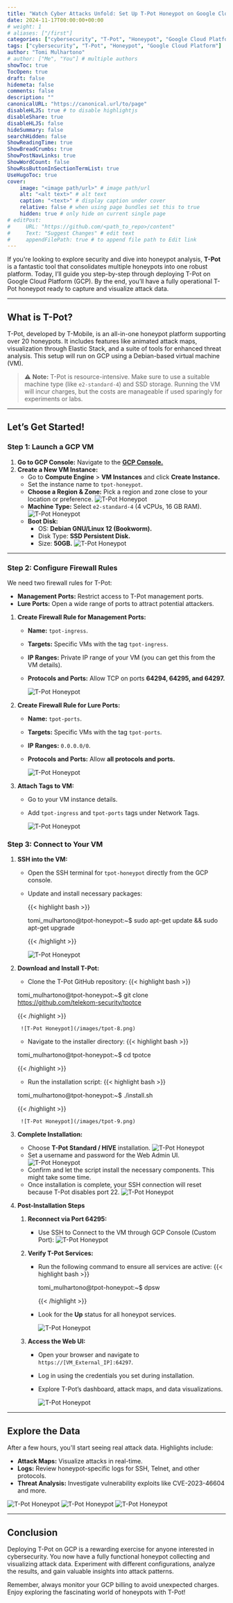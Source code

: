 ```yaml
---
title: "Watch Cyber Attacks Unfold: Set Up T-Pot Honeypot on Google Cloud Platform"
date: 2024-11-17T00:00:00+00:00
# weight: 1
# aliases: ["/first"]
categories: ["cybersecurity", "T-Pot", "Honeypot", "Google Cloud Platform"]
tags: ["cybersecurity", "T-Pot", "Honeypot", "Google Cloud Platform"]
author: "Tomi Mulhartono"
# author: ["Me", "You"] # multiple authors
showToc: true
TocOpen: true
draft: false
hidemeta: false
comments: false
description: ""
canonicalURL: "https://canonical.url/to/page"
disableHLJS: true # to disable highlightjs
disableShare: true
disableHLJS: false
hideSummary: false
searchHidden: false
ShowReadingTime: true
ShowBreadCrumbs: true
ShowPostNavLinks: true
ShowWordCount: false
ShowRssButtonInSectionTermList: true
UseHugoToc: true
cover:
    image: "<image path/url>" # image path/url
    alt: "<alt text>" # alt text
    caption: "<text>" # display caption under cover
    relative: false # when using page bundles set this to true
    hidden: true # only hide on current single page
# editPost:
#     URL: "https://github.com/<path_to_repo>/content"
#     Text: "Suggest Changes" # edit text
#     appendFilePath: true # to append file path to Edit link
---
```


If you're looking to explore security and dive into honeypot analysis, **T-Pot** is a fantastic tool that consolidates multiple honeypots into one robust platform. Today, I’ll guide you step-by-step through deploying T-Pot on Google Cloud Platform (GCP). By the end, you’ll have a fully operational T-Pot honeypot ready to capture and visualize attack data.

---

## What is T-Pot?

T-Pot, developed by T-Mobile, is an all-in-one honeypot platform supporting over 20 honeypots. It includes features like animated attack maps, visualization through Elastic Stack, and a suite of tools for enhanced threat analysis. This setup will run on GCP using a Debian-based virtual machine (VM).

>⚠ **Note:** T-Pot is resource-intensive. Make sure to use a suitable machine type (like `e2-standard-4`) and SSD storage. Running the VM will incur charges, but the costs are manageable if used sparingly for experiments or labs.

---

## Let’s Get Started!

### Step 1: Launch a GCP VM
1. **Go to GCP Console:** Navigate to the **[GCP Console.](https://console.cloud.google.com/)**
2. **Create a New VM Instance:**
    - Go to **Compute Engine** > **VM Instances** and click **Create Instance.**
    - Set the instance name to `tpot-honeypot`.
    - **Choose a Region & Zone:** Pick a region and zone close to your location or preference.
    ![T-Pot Honeypot](/images/tpot-1.jpg)
    - **Machine Type:** Select `e2-standard-4` (4 vCPUs, 16 GB RAM).
    ![T-Pot Honeypot](/images/tpot-2.jpg)
    - **Boot Disk:**
        - OS: **Debian GNU/Linux 12 (Bookworm).**
        - Disk Type: **SSD Persistent Disk.**
        - Size: **50GB.**
        ![T-Pot Honeypot](/images/tpot-3.jpg)

---

### Step 2: Configure Firewall Rules

We need two firewall rules for T-Pot:

- **Management Ports:** Restrict access to T-Pot management ports.
- **Lure Ports:** Open a wide range of ports to attract potential attackers.

1. **Create Firewall Rule for Management Ports:**

    - **Name:** `tpot-ingress`.
    - **Targets:** Specific VMs with the tag `tpot-ingress`.
    - **IP Ranges:** Private IP range of your VM (you can get this from the VM details).
    - **Protocols and Ports:** Allow TCP on ports **64294, 64295, and 64297.**

        ![T-Pot Honeypot](/images/tpot-4.jpg)

2. **Create Firewall Rule for Lure Ports:**

    - **Name:** `tpot-ports`.
    - **Targets:** Specific VMs with the tag `tpot-ports`.
    - **IP Ranges:** `0.0.0.0/0`.
    - **Protocols and Ports:** Allow **all protocols and ports.**

        ![T-Pot Honeypot](/images/tpot-5.jpg)

3. **Attach Tags to VM:**

    - Go to your VM instance details.
    - Add `tpot-ingress` and `tpot-ports` tags under Network Tags.

        ![T-Pot Honeypot](/images/tpot-6.jpg)

### Step 3: Connect to Your VM

1. **SSH into the VM:**

    - Open the SSH terminal for `tpot-honeypot` directly from the GCP console.
    - Update and install necessary packages:

        {{< highlight bash >}}

        tomi_mulhartono@tpot-honeypot:~$ sudo apt-get update && sudo apt-get upgrade

        {{< /highlight >}}

        ![T-Pot Honeypot](/images/tpot-7.png)

2. **Download and Install T-Pot:**

    - Clone the T-Pot GitHub repository:
    {{< highlight bash >}}

    tomi_mulhartono@tpot-honeypot:~$ git clone https://github.com/telekom-security/tpotce

    {{< /highlight >}}

        ![T-Pot Honeypot](/images/tpot-8.png)

    - Navigate to the installer directory:
    {{< highlight bash >}}

    tomi_mulhartono@tpot-honeypot:~$ cd tpotce

    {{< /highlight >}}

    - Run the installation script:
    {{< highlight bash >}}

    tomi_mulhartono@tpot-honeypot:~$ ./install.sh

    {{< /highlight >}}

        ![T-Pot Honeypot](/images/tpot-9.png)

3. **Complete Installation:**

    - Choose **T-Pot Standard / HIVE** installation.
        ![T-Pot Honeypot](/images/tpot-10.png)
    - Set a username and password for the Web Admin UI.
        ![T-Pot Honeypot](/images/tpot-11.png)
    - Confirm and let the script install the necessary components. This might take some time.
    - Once installation is complete, your SSH connection will reset because T-Pot disables port 22.
        ![T-Pot Honeypot](/images/tpot-12.png)

4. **Post-Installation Steps**

    1.  **Reconnect via Port 64295:**

        - Use SSH to Connect to the VM through GCP Console (Custom Port):
            ![T-Pot Honeypot](/images/tpot-13.jpg)

    2. **Verify T-Pot Services:**

        - Run the following command to ensure all services are active:
            {{< highlight bash >}}

            tomi_mulhartono@tpot-honeypot:~$ dpsw

            {{< /highlight >}}
        - Look for the **Up** status for all honeypot services.

            ![T-Pot Honeypot](/images/tpot-14.png)

    3. **Access the Web UI:**

        - Open your browser and navigate to `https://[VM_External_IP]:64297`.
        - Log in using the credentials you set during installation.
        - Explore T-Pot’s dashboard, attack maps, and data visualizations.

            ![T-Pot Honeypot](/images/tpot-15.png)

---

## Explore the Data
After a few hours, you'll start seeing real attack data. Highlights include:

- **Attack Maps:** Visualize attacks in real-time.
- **Logs:** Review honeypot-specific logs for SSH, Telnet, and other protocols.
- **Threat Analysis:** Investigate vulnerability exploits like CVE-2023-46604 and more.

![T-Pot Honeypot](/images/tpot-16.gif)
![T-Pot Honeypot](/images/tpot-17.png)
![T-Pot Honeypot](/images/tpot-18.png)

---

## Conclusion

Deploying T-Pot on GCP is a rewarding exercise for anyone interested in cybersecurity. You now have a fully functional honeypot collecting and visualizing attack data. Experiment with different configurations, analyze the results, and gain valuable insights into attack patterns.

Remember, always monitor your GCP billing to avoid unexpected charges. Enjoy exploring the fascinating world of honeypots with T-Pot!